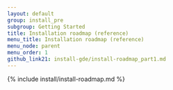 ```yaml
---
layout: default
group: install_pre
subgroup: Getting Started
title: Installation roadmap (reference)
menu_title: Installation roadmap (reference)
menu_node: parent
menu_order: 1
github_link21: install-gde/install-roadmap_part1.md
---
```


{% include install/install-roadmap.md %}